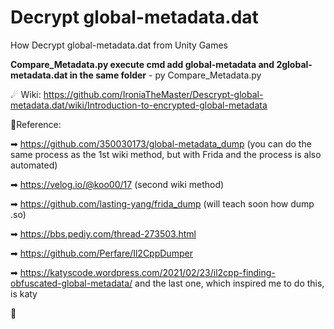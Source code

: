 # Decrypt global-metadata.dat
How Decrypt global-metadata.dat from Unity Games

**Compare_Metadata.py execute cmd add global-metadata and 2global-metadata.dat in the same folder** - py Compare_Metadata.py



☄ Wiki: https://github.com/IroniaTheMaster/Descrypt-global-metadata.dat/wiki/Introduction-to-encrypted-global-metadata

🌟Reference:

➡ https://github.com/350030173/global-metadata_dump (you can do the same process as the 1st wiki method, but with Frida and the process is also automated)

➡ https://velog.io/@koo00/17 (second wiki method)

➡ https://github.com/lasting-yang/frida_dump (will teach soon how dump .so)

➡ https://bbs.pediy.com/thread-273503.html

➡ https://github.com/Perfare/Il2CppDumper

➡ https://katyscode.wordpress.com/2021/02/23/il2cpp-finding-obfuscated-global-metadata/ and the last one, which inspired me to do this, is katy

🌟
